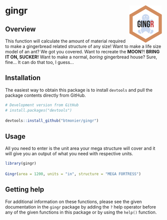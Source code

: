 
gingr <img src="man/figures/gingr-logo.svg" align="right" height="120"/>
========================================================================

Overview
--------

This function will calculate the amount of material required to make a gingerbread related structure of any size! Want to make a life size model of an ant? We got you covered. Want to recreate the **MOON**?! **BRING IT ON, SUCKER!** Want to make a normal, *boring* gingerbread house? Sure, fine... It can do that too, I guess...

Installation
------------

The easiest way to obtain this package is to install `devtools` and pull the package contents directly from GitHub.

``` r
# Development version from GitHub
# install.packages("devtools")

devtools::install_github("btmonier/gingr")
```

Usage
-----

All you need to enter is the unit area your mega structure will cover and it will give you an output of what you need with respective units.

``` r
library(gingr)

Gingr(area = 1200, units = "in", structure = "MEGA FORTRESS")
```

Getting help
------------

For additional information on these functions, please see the given documentation in the `gingr` package by adding the `?` help operator before any of the given functions in this package or by using the `help()` function.
